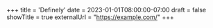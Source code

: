 +++
title = 'Definely'
date = 2023-01-01T08:00:00-07:00
draft = false
showTitle = true
externalUrl = "https://example.com/"
+++
